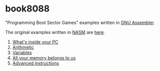 # book8088

"Programming Boot Sector Games" examples written in [GNU Assembler](https://www.gnu.org/software/binutils/).

The original examples written in [NASM](https://www.nasm.us/) are [here](https://github.com/nanochess/book8088).

1. [What's inside your PC](01.what-is-inside-your-pc)
2. [Arithmetic](02.arithmetic)
3. [Variables](03.variables)
4. [All your memory belongs to us](04.all-your-memory-belongs-to-us)
5. [Advanced instructions](05.advanced-instructions)
